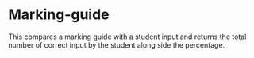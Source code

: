# Marking-guide
This compares a marking guide with a student input and returns the total number of correct input by the student 
along side the percentage.   
